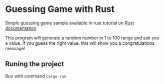 # Guessing Game with Rust
Simple guessing game sample available in rust tutorial on [Rust documentation](https://doc.rust-lang.org/book/ch02-00-guessing-game-tutorial.html)

This program will generate a random number in 1 to 100 range and ask you a value. if you guess the right value. this will show you a congratulations message!

## Runing the project
Run with command `cargo run`